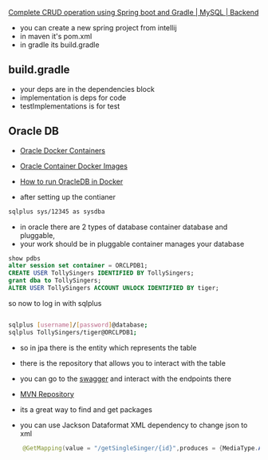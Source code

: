 [Complete CRUD operation using Spring boot and Gradle | MySQL | Backend](https://www.youtube.com/watch?v=Q5GGlqMVB18)

* you can create a new spring project from intellij
* in maven it's pom.xml
* in gradle its build.gradle
## build.gradle
* your deps are in the dependencies block
* implementation is deps for code
* testImplementations is for test


## Oracle DB
* [Oracle Docker Containers](https://container-registry.oracle.com/ords/f?p=113:10::::::)
* [Oracle Container Docker Images](https://github.com/oracle/docker-images/blob/main/OracleDatabase/SingleInstance/README.md)
* [How to run OracleDB in Docker](https://medium.com/@bastian.ohm/how-to-run-oracle-db-in-docker-6990780d4cac)



* after setting up the contianer
```sh
sqlplus sys/12345 as sysdba
```

* in oracle there are 2 types of database container database and pluggable,
* your work should be in pluggable container manages your database
```sql
show pdbs
alter session set container = ORCLPDB1;
CREATE USER TollySingers IDENTIFIED BY TollySingers;
grant dba to TollySingers;
ALTER USER TollySingers ACCOUNT UNLOCK IDENTIFIED BY tiger;
```
so now to log in with sqlplus
```sh

sqlplus [username]/[password]@database;
sqlplus TollySingers/tiger@ORCLPDB1;
```

* so in jpa there is the entity which represents the table
* there is the repository that allows you to interact with the table


* you can go to the [swagger](http://localhost:8095/swagger-ui.html#) and interact with the endpoints there
* [MVN Repository](https://mvnrepository.com/artifact/io.springfox/springfox-swagger2/2.9.2)
* its a great way to find and get packages

* you can use Jackson Dataformat XML dependency to change json to xml
```java
    @GetMapping(value = "/getSingleSinger/{id}",produces = {MediaType.APPLICATION_XML_VALUE})
```
